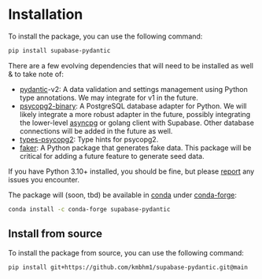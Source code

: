 # Installation

To install the package, you can use the following command:

```bash
pip install supabase-pydantic
```

There are a few evolving dependencies that will need to be installed as well & to take note of:

- [pydantic](https://pydantic-docs.helpmanual.io/)-v2: A data validation and settings management using Python type annotations. We may integrate for v1 in the future.
- [psycopg2-binary](https://pypi.org/project/psycopg2-binary/): A PostgreSQL database adapter for Python. We will likely integrate a more robust adapter in the future, possibly integrating the lower-level [asyncpg](https://pypi.org/project/asyncpg/) or golang client with Supabase. Other database connections will be added in the future as well.
- [types-psycopg2](https://pypi.org/project/types-psycopg2/): Type hints for psycopg2.
- [faker](https://pypi.org/project/Faker/): A Python package that generates fake data. This package will be critical for adding a future feature to generate seed data.

If you have Python 3.10+ installed, you should be fine, but please [report](https://github.com/kmbhm1/supabase-pydantic/issues/new/choose) any issues you encounter.

The package will (soon, tbd) be available in [conda](https://docs.conda.io/en/latest/) under [conda-forge](https://conda-forge.org/): 

```bash
conda install -c conda-forge supabase-pydantic
```

## Install from source

To install the package from source, you can use the following command:

```bash
pip install git+https://github.com/kmbhm1/supabase-pydantic.git@main
```